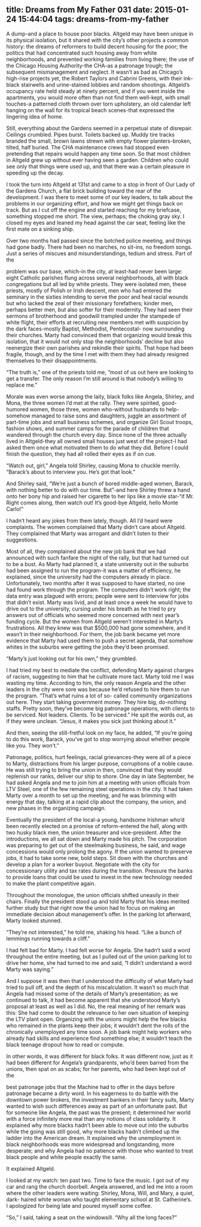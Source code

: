 title: Dreams from My Father 031
date: 2015-01-24 15:44:04
tags: dreams-from-my-father
---

A dump-and a place to house poor blacks. Altgeld may have been unique in its physical isolation, but it shared with the city’s other projects a common history: the dreams of reformers to build decent housing for the poor; the politics that had concentrated such housing away from white neighborhoods, and prevented working families from living there; the use of the Chicago Housing Authority-the CHA-as a patronage trough; the subsequent mismanagement and neglect. It wasn’t as bad as Chicago’s high-rise projects yet, the Robert Taylors and Cabrini Greens, with their ink-black stairwells and urine-stained lobbies and random shootings. Altgeld’s occupancy rate held steady at ninety percent, and if you went inside the apartments, you would more often than not find them well-kept, with small touches-a patterned cloth thrown over torn upholstery, an old calendar left hanging on the wall for its tropical beach scenes-that expressed the lingering idea of home.

Still, everything about the Gardens seemed in a perpetual state of disrepair. Ceilings crumbled. Pipes burst. Toilets backed up. Muddy tire tracks branded the small, brown lawns strewn with empty flower planters-broken, tilted, half buried. The CHA maintenance crews had stopped even pretending that repairs would happen any time soon. So that most children in Altgeld grew up without ever having seen a garden. Children who could see only that things were used up, and that there was a certain pleasure in speeding up the decay.

I took the turn into Altgeld at 131st and came to a stop in front of Our Lady of the Gardens Church, a flat brick building toward the rear of the development. I was there to meet some of our key leaders, to talk about the problems in our organizing effort, and how we might get things back on track. But as I cut off the engine and started reaching for my briefcase, something stopped me short. The view, perhaps; the choking gray sky. I closed my eyes and leaned my head against the car seat, feeling like the first mate on a sinking ship.

Over two months had passed since the botched police meeting, and things had gone badly. There had been no marches, no sit-ins, no freedom songs. Just a series of miscues and misunderstandings, tedium and stress. Part of the

problem was our base, which-in the city, at least-had never been large: eight Catholic parishes flung across several neighborhoods, all with black congregations but all led by white priests. They were isolated men, these priests, mostly of Polish or Irish descent, men who had entered the seminary in the sixties intending to serve the poor and heal racial wounds but who lacked the zeal of their missionary forefathers; kinder men, perhaps better men, but also softer for their modernity. They had seen their sermons of brotherhood and goodwill trampled under the stampede of white flight, their efforts at recruiting new members met with suspicion by the dark faces-mostly Baptist, Methodist, Pentecostal- now surrounding their churches. Marty had convinced them that organizing would break this isolation, that it would not only stop the neighborhoods’ decline but also reenergize their own parishes and rekindle their spirits. That hope had been fragile, though, and by the time I met with them they had already resigned themselves to their disappointments.

“The truth is,” one of the priests told me, “most of us out here are looking to get a transfer. The only reason I’m still around is that nobody’s willing to replace me.”

Morale was even worse among the laity, black folks like Angela, Shirley, and Mona, the three women I’d met at the rally. They were spirited, good-humored women, those three, women who-without husbands to help-somehow managed to raise sons and daughters, juggle an assortment of part-time jobs and small business schemes, and organize Girl Scout troops, fashion shows, and summer camps for the parade of children that wandered through the church every day. Since none of the three actually lived in Altgeld-they all owned small houses just west of the project-I had asked them once what motivated them to do what they did. Before I could finish the question, they had all rolled their eyes as if on cue.

“Watch out, girl,” Angela told Shirley, causing Mona to chuckle merrily. “Barack’s about to interview you. He’s got that look.”

And Shirley said, “We’re just a bunch of bored middle-aged women, Barack, with nothing better to do with our time. But”-and here Shirley threw a hand onto her bony hip and raised her cigarette to her lips like a movie star-“if Mr. Right comes along, then watch out! It’s good-bye Altgeld, hello Monte Carlo!”

I hadn’t heard any jokes from them lately, though. All I’d heard were complaints. The women complained that Marty didn’t care about Altgeld. They complained that Marty was arrogant and didn’t listen to their suggestions.

Most of all, they complained about the new job bank that we had announced with such fanfare the night of the rally, but that had turned out to be a bust. As Marty had planned it, a state university out in the suburbs had been assigned to run the program-it was a matter of efficiency, he explained, since the university had the computers already in place. Unfortunately, two months after it was supposed to have started, no one had found work through the program. The computers didn’t work right; the data entry was plagued with errors; people were sent to interview for jobs that didn’t exist. Marty was livid, and at least once a week he would have to drive out to the university, cursing under his breath as he tried to pry answers out of officials who seemed more concerned with next year’s funding cycle. But the women from Altgeld weren’t interested in Marty’s frustrations. All they knew was that $500,000 had gone somewhere, and it wasn’t in their neighborhood. For them, the job bank became yet more evidence that Marty had used them to push a secret agenda, that somehow whites in the suburbs were getting the jobs they’d been promised.

“Marty’s just looking out for his own,” they grumbled.

I had tried my best to mediate the conflict, defending Marty against charges of racism, suggesting to him that he cultivate more tact. Marty told me I was wasting my time. According to him, the only reason Angela and the other leaders in the city were sore was because he’d refused to hire them to run the program. “That’s what ruins a lot of so- called community organizations out here. They start taking government money. They hire big, do-nothing staffs. Pretty soon, they’ve become big patronage operations, with clients to be serviced. Not leaders. Clients. To be serviced.” He spit the words out, as if they were unclean. “Jesus, it makes you sick just thinking about it.”

And then, seeing the still-fretful look on my face, he added, “If you’re going to do this work, Barack, you’ve got to stop worrying about whether people like you. They won’t.”

Patronage, politics, hurt feelings, racial grievances-they were all of a piece to Marty, distractions from his larger purpose, corruptions of a noble cause. He was still trying to bring the union in then, convinced that they would replenish our ranks, deliver our ship to shore. One day in late September, he had asked Angela and me to join him at a meeting with union officials from LTV Steel, one of the few remaining steel operations in the city. It had taken Marty over a month to set up the meeting, and he was brimming with energy that day, talking at a rapid clip about the company, the union, and new phases in the organizing campaign.

Eventually the president of the local-a young, handsome Irishman who’d been recently elected on a promise of reform-entered the hall, along with two husky black men, the union treasurer and vice-president. After the introductions, we all sat down and Marty made his pitch. The corporation was preparing to get out of the steelmaking business, he said, and wage concessions would only prolong the agony. If the union wanted to preserve jobs, it had to take some new, bold steps. Sit down with the churches and develop a plan for a worker buyout. Negotiate with the city for concessionary utility and tax rates during the transition. Pressure the banks to provide loans that could be used to invest in the new technology needed to make the plant competitive again.

Throughout the monologue, the union officials shifted uneasily in their chairs. Finally the president stood up and told Marty that his ideas merited further study but that right now the union had to focus on making an immediate decision about management’s offer. In the parking lot afterward, Marty looked stunned.

“They’re not interested,” he told me, shaking his head. “Like a bunch of lemmings running towards a cliff.”

I had felt bad for Marty. I had felt worse for Angela. She hadn’t said a word throughout the entire meeting, but as I pulled out of the union parking lot to drive her home, she had turned to me and said, “I didn’t understand a word Marty was saying.”

And I suppose it was then that I understood the difficulty of what Marty had tried to pull off, and the depth of his miscalculation. It wasn’t so much that Angela had missed some of the details of Marty’s presentation; as we continued to talk, it had become apparent that she understood Marty’s proposal at least as well as I did. No, the real meaning of her remark was this: She had come to doubt the relevance to her own situation of keeping the LTV plant open. Organizing with the unions might help the few blacks who remained in the plants keep their jobs; it wouldn’t dent the rolls of the chronically unemployed any time soon. A job bank might help workers who already had skills and experience find something else; it wouldn’t teach the black teenage dropout how to read or compute.

In other words, it was different for black folks. It was different now, just as it had been different for Angela’s grandparents, who’d been barred from the unions, then spat on as scabs; for her parents, who had been kept out of the

best patronage jobs that the Machine had to offer in the days before patronage became a dirty word. In his eagerness to do battle with the downtown power brokers, the investment bankers in their fancy suits, Marty wanted to wish such differences away as part of an unfortunate past. But for someone like Angela, the past was the present; it determined her world with a force infinitely more real than any notions of class solidarity. It explained why more blacks hadn’t been able to move out into the suburbs while the going was still good, why more blacks hadn’t climbed up the ladder into the American dream. It explained why the unemployment in black neighborhoods was more widespread and longstanding, more desperate; and why Angela had no patience with those who wanted to treat black people and white people exactly the same.

It explained Altgeld.

I looked at my watch: ten past two. Time to face the music. I got out of my car and rang the church doorbell. Angela answered, and led me into a room where the other leaders were waiting: Shirley, Mona, Will, and Mary, a quiet, dark- haired white woman who taught elementary school at St. Catherine’s. I apologized for being late and poured myself some coffee.

“So,” I said, taking a seat on the windowsill. “Why all the long faces?”

